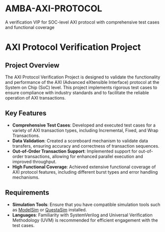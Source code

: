 # AMBA-AXI-PROTOCOL
A verification VIP for SOC-level AXI protocol with comprehensive test cases and functional coverage
# AXI Protocol Verification Project

## Project Overview
The AXI Protocol Verification Project is designed to validate the functionality and performance of the AXI (Advanced eXtensible Interface) protocol at the System on Chip (SoC) level. This project implements rigorous test cases to ensure compliance with industry standards and to facilitate the reliable operation of AXI transactions.

## Key Features
- **Comprehensive Test Cases**: Developed and executed test cases for a variety of AXI transaction types, including Incremental, Fixed, and Wrap Transactions.
- **Data Validation**: Created a scoreboard mechanism to validate data transfers, ensuring accuracy and correctness of transaction sequences.
- **Out-of-Order Transaction Support**: Implemented support for out-of-order transactions, allowing for enhanced parallel execution and improved throughput.
- **High Functional Coverage**: Achieved extensive functional coverage of AXI protocol features, including different burst types and error handling mechanisms.

## Requirements
- **Simulation Tools**: Ensure that you have compatible simulation tools such as [ModelSim](https://www.mentor.com/simulation/model-sim/) or [QuestaSim](https://www.mentor.com/simulation/questa/) installed.
- **Languages**: Familiarity with SystemVerilog and Universal Verification Methodology (UVM) is recommended for efficient engagement with the test cases.




